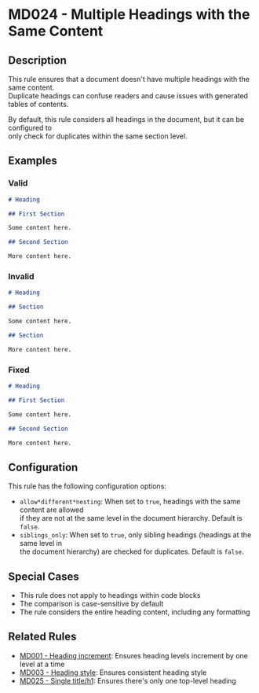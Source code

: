 # MD024 - Multiple Headings with the Same Content

## Description

This rule ensures that a document doesn't have multiple headings with the same content.  
Duplicate headings can confuse readers and cause issues with generated tables of contents.

By default, this rule considers all headings in the document, but it can be configured to  
only check for duplicates within the same section level.

<!-- markdownlint-disable -->
## Examples

### Valid

```markdown
# Heading

## First Section

Some content here.

## Second Section

More content here.
```

### Invalid

```markdown
# Heading

## Section

Some content here.

## Section

More content here.
```

### Fixed

```markdown
# Heading

## First Section

Some content here.

## Second Section

More content here.
```
<!-- markdownlint-enable -->

## Configuration

This rule has the following configuration options:

- `allow*different*nesting`: When set to `true`, headings with the same content are allowed  
if they are not at the same level in the document hierarchy. Default is `false`.
- `siblings_only`: When set to `true`, only sibling headings (headings at the same level in  
the document hierarchy) are checked for duplicates. Default is `false`.

## Special Cases

- This rule does not apply to headings within code blocks
- The comparison is case-sensitive by default
- The rule considers the entire heading content, including any formatting

## Related Rules

- [MD001 - Heading increment](md001.md): Ensures heading levels increment by one level at a time
- [MD003 - Heading style](md003.md): Ensures consistent heading style
- [MD025 - Single title/h1](md025.md): Ensures there's only one top-level heading
